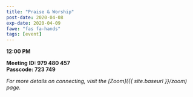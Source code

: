 ```yaml
---
title: "Praise & Worship"
post-date: 2020-04-08
exp-date: 2020-04-09
fawe: "fas fa-hands"
tags: [event]
---
```

**12:00 PM**

**Meeting ID: 979 480 457**
<br>
**Passcode: 723 749**

*For more details on connecting, visit the [Zoom]({{ site.baseurl }}/zoom) page.*